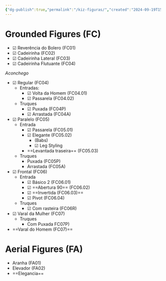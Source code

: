 ```yaml
---
{"dg-publish":true,"permalink":"/kiz-figuras/","created":"2024-09-19T15:17:43.260-04:00","updated":"2024-10-10T12:44:25.651-04:00"}
---
```



# Grounded Figures (FC)

- ☑ Reverência do Bolero (FC01)
- ☑ Cadeirinha (FC02)
- ☑ Cadeirinha Lateral (FC03)
- ☑ Cadeirinha Flutuante (FC04)

*Aconchego*
- ☑ Regular (FC04)
	- Entradas:
		- ☑ Volta da Homem (FC04.01)
		- ☑ Passarela (FC04.02)
	- Truques
		- ☑ Puxada (FC04P)
		- ☑ Arrastada (FC04A)
- ☑ Paralelo (FC05)
	- Entrada
		- ☑ Passarela (FC05.01)
		- ☑ Elegante (FC05.02)
			- (Babs)
			- ☑ Leg Styling
		- ==Levantada traseira== (FC05.03)
	- Truques
		- Puxada (FC05P)
		- Arrastada (FC05A)
- ☑ Frontal (FC06)
	- Entrada
		- ☑ Básico 2 (FC06.01)
		- ☑ ==Abertura 90== (FC06.02)
		- ☑ ==Invertida (FC06.03)==
		- ☑ Pivot (FC06.04)
	- Truques
		- ☑ Com rasteira (FC06R)
- ☑ Varal da Mulher (FC07)
	- Truques
		- Com Puxada FC07P)
- ==Varal do Homem (FC07)==

# Aerial Figures (FA)

- Aranha (FA01)
- Elevador (FA02)
- ==Elegancia==